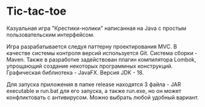 # Tic-tac-toe
Казуальная игра "Крестики-нолики" написанная на Java с простым пользовательским интерфейсом.

Игра разрабатывается следуя паттерну проектирования MVC. В качестве системы контроля версий используется Git. Система сборки - Maven. Также в разработке задействован плагин компилятора Lombok, упрощающий создание некоторых программных конструкций. Графическая библиотека - JavaFX. Версия JDK - 18.

Для запуска приложения в папке release находятся 3 файла - JAR executable и run.bat для его запуска, а также run.exe, но он может конфликтовать с антивирусом. Можно выбрать любой удобный вариант.

